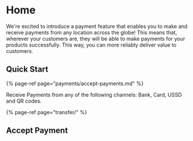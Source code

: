 # Home

We're excited to introduce a payment feature that enables you to make and receive payments from any location across the globe! This means that, wherever your customers are, they will be able to make payments for your products successfully. This way, you can more reliably deliver value to customers.

## Quick Start

{% page-ref page="payments/accept-payments.md" %}

Receive Payments from any of the following channels: Bank, Card, USSD and QR codes.

{% page-ref page="transfer/" %}

## Accept Payment





